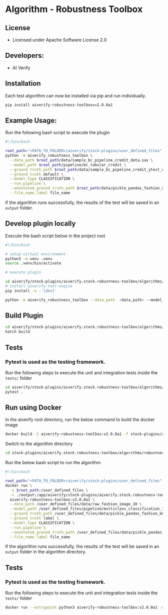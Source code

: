 # Algorithm - Robustness Toolbox

## License
* Licensed under Apache Software License 2.0

## Developers:
* AI Verify

## Installation

Each test algorithm can now be installed via pip and run individually.

```sh
pip install aiverify-robustness-toolbox==2.0.0a1
```

## Example Usage:

Run the following bash script to execute the plugin

```sh
#!/bin/bash

root_path="<PATH_TO_FOLDER>/aiverify/stock-plugins/user_defined_files"
python -m aiverify_robustness_toolbox \
  --data_path $root_path/data/sample_bc_pipeline_credit_data.sav \
  --model_path $root_path/pipeline/bc_tabular_credit \
  --ground_truth_path $root_path/data/sample_bc_pipeline_credit_ytest_data.sav \
  --ground_truth default \
  --model_type CLASSIFICATION \
  --run_pipeline \
  --annotated_ground_truth_path $root_path/data/pickle_pandas_fashion_mnist_annotated_labels_10.sav \
  --file_name_label file_name
```

If the algorithm runs successfully, the results of the test will be saved in an `output` folder.

## Develop plugin locally

Execute the bash script below in the project root

```sh
#!/bin/bash

# setup virtual environment
python3 -m venv .venv
source .venv/bin/activate

# execute plugin

cd aiverify/stock-plugins/aiverify.stock.robustness-toolbox/algorithms/robustness_toolbox
# install aiverify-test-engine 
pip install -e .'[dev]'

python -m aiverify_robustness_toolbox --data_path  <data_path> --model_path <model_path> --ground_truth_path <ground_truth_path> --ground_truth <str> --model_type CLASSIFICATION --run_pipeline --annotated_ground_truth_path <str> --file_name_label <str>
```

## Build Plugin
```sh
cd aiverify/stock-plugins/aiverify.stock.robustness-toolbox/algorithms/robustness_toolbox
hatch build
```

## Tests
### Pytest is used as the testing framework.
Run the following steps to execute the unit and integration tests inside the `tests/` folder

```sh
cd aiverify/stock-plugins/aiverify.stock.robustness-toolbox/algorithms/robustness_toolbox
pytest .
```

## Run using Docker
In the aiverify root directory, run the below command to build the docker image
```sh
docker build -t aiverify-robustness-toolbox:v2.0.0a1 -f stock-plugins/aiverify.stock.robustness-toolbox/algorithms/robustness_toolbox/Dockerfile .
```

Switch to the algorithm directory
```sh
cd stock-plugins/aiverify.stock.robustness-toolbox/algorithms/robustness_toolbox/
```

Run the below bash script to run the algorithm
```sh
#!/bin/bash

root_path="<PATH_TO_FOLDER>/aiverify/stock-plugins/user_defined_files"
docker run \
  -v $root_path:/user_defined_files \
  -v ./output:/app/aiverify/stock-plugins/aiverify.stock.robustness-toolbox/algorithms/robustness_toolbox/output \
  aiverify-robustness-toolbox:v2.0.0a1 \
  --data_path /user_defined_files/data/raw_fashion_image_10 \
  --model_path /user_defined_files/pipeline/multiclass_classification_image_mnist_fashion \
  --ground_truth_path /user_defined_files/data/pickle_pandas_fashion_mnist_annotated_labels_10.sav \
  --ground_truth label \
  --model_type CLASSIFICATION \
  --run_pipeline \
  --annotated_ground_truth_path /user_defined_files/data/pickle_pandas_fashion_mnist_annotated_labels_10.sav \
  --file_name_label file_name
```
If the algorithm runs successfully, the results of the test will be saved in an `output` folder in the algorithm directory.

## Tests
### Pytest is used as the testing framework.
Run the following steps to execute the unit and integration tests inside the `tests/` folder
```sh
docker run --entrypoint python3 aiverify-robustness-toolbox:v2.0.0a1 -m pytest .
```